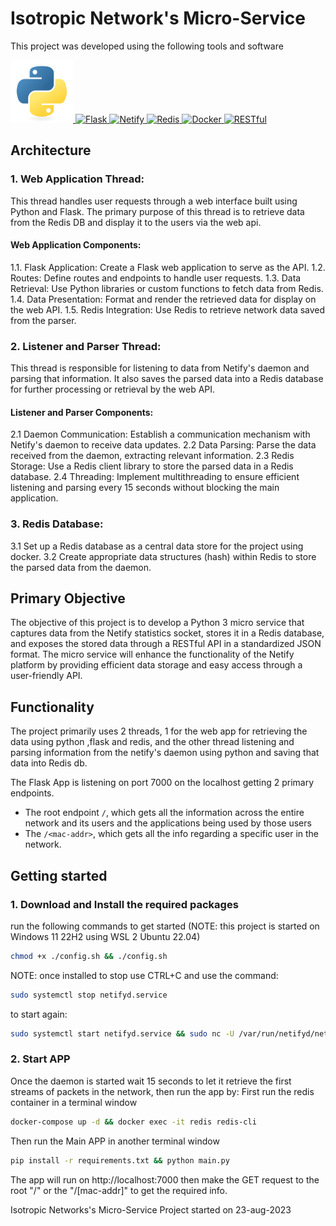# Isotropic Network's Micro-Service

This project was developed using the following tools and software

<div>
<a href="https://www.python.org/">
<img src="https://raw.githubusercontent.com/devicons/devicon/master/icons/python/python-original.svg" alt="Python" width="100" height="100" />
</a><a href="https://flask.palletsprojects.com/en/2.3.x/">
<img src="https://camo.githubusercontent.com/3638770a498aa8a62be0fb35f9217dbc78a50d739e1f6cdc64ef88def23aa1ec/68747470733a2f2f666c61736b2e70616c6c65747370726f6a656374732e636f6d2f656e2f312e312e782f5f696d616765732f666c61736b2d6c6f676f2e706e67" alt="Flask" width="200" height="100" />
</a><a href="https://www.netify.ai">
<img src="https://www.netify.ai/images/netify-dark.svg" alt="Netify" width="200" height="100" />
</a><a href="https://redis.io/">
<img src="https://www.stackery.io/assets/images/posts/redis-cache-cluster-support/featured.svg" alt="Redis" width="100" height="100" />
</a><a href="https://www.docker.com/">
<img src="https://www.svgrepo.com/show/331370/docker.svg" alt="Docker" width="100" height="100" />
</a>
<a href="https://restfulapi.net/">
<img src="https://www.snmpcenter.com/wp-content/uploads/2016/10/RESTful-API-logo-for-light-bg.png" alt="RESTful" width="300" height="100" />
</a>
<div>

## Architecture

### 1. Web Application Thread:

This thread handles user requests through a web interface built using Python and Flask.
The primary purpose of this thread is to retrieve data from the Redis DB and display it to the users via the web api.

#### Web Application Components:

  1.1. Flask Application: Create a Flask web application to serve as the API.
  1.2. Routes: Define routes and endpoints to handle user requests.
  1.3. Data Retrieval: Use Python libraries or custom functions to fetch data from Redis.
  1.4. Data Presentation: Format and render the retrieved data for display on the web API.
  1.5. Redis Integration: Use Redis to retrieve network data saved from the parser.

### 2. Listener and Parser Thread:

This thread is responsible for listening to data from Netify's daemon and parsing that information.
It also saves the parsed data into a Redis database for further processing or retrieval by the web API.

#### Listener and Parser Components:

  2.1 Daemon Communication: Establish a communication mechanism with Netify's daemon to receive data updates.
  2.2 Data Parsing: Parse the data received from the daemon, extracting relevant information.
  2.3 Redis Storage: Use a Redis client library to store the parsed data in a Redis database.
  2.4 Threading: Implement multithreading to ensure efficient listening and parsing every 15 seconds without blocking the main application.

### 3. Redis Database:

  3.1 Set up a Redis database as a central data store for the project using docker.
  3.2 Create appropriate data structures (hash) within Redis to store the parsed data from the daemon.

## Primary Objective

The objective of this project is to develop a Python 3 micro service that captures data from the Netify statistics socket, stores it in a Redis database, and exposes the stored data through a RESTful API in a standardized JSON format. The micro service will enhance the functionality of the Netify platform by providing efficient data storage and easy access through a user-friendly API.

## Functionality

The project primarily uses 2 threads, 1 for the web app for retrieving the data using python ,flask and redis, and the other thread listening and parsing information from the netify's daemon using python and saving that data into Redis db.

The Flask App is  listening on port 7000 on the localhost getting 2 primary endpoints.

- The root endpoint `/`, which gets all the information across the entire network and its users and the applications being used by those users
- The `/<mac-addr>`, which gets all the info regarding a specific user in the network.

## Getting started

### 1. Download and Install the required packages

run the following commands to get started (NOTE: this project is started on Windows 11 22H2 using WSL 2 Ubuntu 22.04)

```bash
chmod +x ./config.sh && ./config.sh
```

NOTE:
once installed to stop use CTRL+C and use the command:

```bash
sudo systemctl stop netifyd.service
```

to start again:

```bash
sudo systemctl start netifyd.service && sudo nc -U /var/run/netifyd/netifyd.sock
```

### 2. Start APP

Once the daemon is started wait 15 seconds to let it retrieve the first streams of packets in the network, then run the app by:
First run the redis container in a terminal window

```bash
docker-compose up -d && docker exec -it redis redis-cli
```

Then run the Main APP in another terminal window

```bash
pip install -r requirements.txt && python main.py
```

The app will run on http://localhost:7000
then make the GET request to the root "/" or the "/[mac-addr]" to get the required info.

Isotropic Networks's Micro-Service Project started on 23-aug-2023
